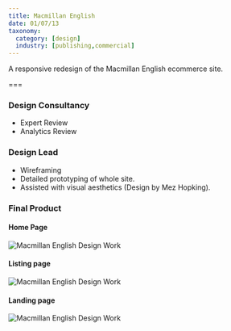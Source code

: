```yaml
---
title: Macmillan English
date: 01/07/13
taxonomy:
  category: [design]
  industry: [publishing,commercial]
---
```


A responsive redesign of the Macmillan English ecommerce site.

===

### Design Consultancy
* Expert Review
* Analytics Review

### Design Lead
* Wireframing
* Detailed prototyping of whole site.
* Assisted with visual aesthetics (Design by Mez Hopking).

### Final Product

#### Home Page
![Macmillan English Design Work](/assets/images/macenglishHome.jpg)
#### Listing page
![Macmillan English Design Work](/assets/images/macenglishListing.jpg)
#### Landing page
![Macmillan English Design Work](/assets/images/macenglishContent.jpg)